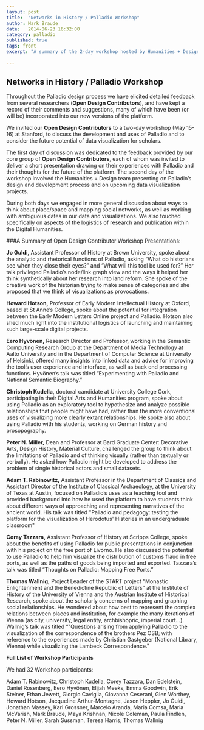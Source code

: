 ```yaml
---
layout: post
title:  "Networks in History / Palladio Workshop"
author: Mark Braude
date:   2014-06-23 16:32:00
category: palladio
published: true
tags: front
excerpt: "A summary of the 2-day workshop hosted by Humanities + Design at Stanford to discuss Palladio's design and development, and other issues in data visualization and the humanities.)"
 
---
```


## Networks in History / Palladio Workshop

Throughout the Palladio design process we have elicited detailed feedback from several researchers (**Open Design Contributors**), and have kept a record of their comments and suggestions, many of which have been (or will be) incorporated into our new versions of the platform.We invited our **Open Design Contributors** to a two-day workshop (May 15-16) at Stanford, to discuss the development and uses of Palladio and to consider the future potential of data visualization for scholars. The first day of discussion was dedicated to the feedback provided by our core group of **Open Design Contributors**, each of whom was invited to deliver a short presentation drawing on their experiences with Palladio and their thoughts for the future of the platform. The second day of the workshop involved the Humanities + Design team presenting on Palladio’s design and development process and on upcoming data visualization projects. During both days we engaged in more general discussion about ways to think about place/space and mapping social networks, as well as working with ambiguous dates in our data and visualizations. We also touched specifically on aspects of the logistics of research and publication within the Digital Humanities.###A Summary of Open Design Contributor Workshop Presentations: **Jo Guldi,** Assistant Professor of History at Brown University, spoke about the analytic and rhetorical functions of Palladio, asking “What do historians see when they close their eyes?” and “What will this tool be used for?” Her talk privileged Palladio’s node/link graph view and the ways it helped her think synthetically about her research into land reform. She spoke of the creative work of the historian trying to make sense of categories and she proposed that we think of visualizations as provocations. **Howard Hotson,** Professor of Early Modern Intellectual History at Oxford, based at St Anne’s College, spoke about the potential for integration between the Early Modern Letters Online project and Palladio. Hotson also shed much light into the institutional logistics of launching and maintaining such large-scale digital projects.**Eero Hyvönen,** Research Director and Professor, working in the Semantic Computing Research Group at the Department of Media Technology at Aalto University and in the Department of Computer Science at University of Helsinki, offered many insights into linked data and advice for improving the tool’s user experience and interface, as well as back end processing functions.  Hyvönen’s talk was titled “Experimenting with Palladio and National Semantic Biography.”**Christoph Kudella,** doctoral candidate at University College Cork, participating in their Digital Arts and Humanities program, spoke about using Palladio as an exploratory tool to hypothesize and analyze possible relationships that people might have had, rather than the more conventional uses of visualizing more clearly extant relationships. He spoke also about using Palladio with his students, working on German history and prosopography. **Peter N. Miller,** Dean and Professor at Bard Graduate Center: Decorative Arts, Design History, Material Culture, challenged the group to think about the limitations of Palladio and of thinking visually (rather than textually or verbally). He asked how Palladio might be developed to address the problem of single historical actors and small datasets.**Adam T. Rabinowitz,** Assistant Professor in the Department of Classics and Assistant Director of the Institute of Classical Archaeology, at the University of Texas at Austin, focused on Palladio’s uses as a teaching tool and provided background into how he used the platform to have students think about different ways of approaching and representing narratives of the ancient world. His talk was titled "Palladio and pedagogy: testing the platform for the visualization of Herodotus' Histories in an undergraduate classroom"**Corey Tazzara,** Assistant Professor of History at Scripps College, spoke about the benefits of using Palladio for public presentations in conjunction with his project on the free port of Livorno. He also discussed the potential to use Palladio to help him visualize the distribution of customs fraud in free ports, as well as the paths of goods being imported and exported. Tazzara’s talk was titled “Thoughts on Palladio: Mapping Free Ports.”**Thomas Wallnig,** Project Leader of the START project “Monastic Enlightenment and the Benedictine Republic of Letters” at the Institute of History of the University of Vienna and the Austrian Institute of Historical Research, spoke about the scholarly concerns of mapping and graphing social relationships. He wondered about how best to represent the complex relations between places and institution, for example the many iterations of Vienna (as city, university, legal entity, archbishopric, imperial court…). Wallnig’s talk was titled “"Questions arising from applying Palladio to the visualization of the correspondence of the brothers Pez OSB; with reference to the experiences made by Christian Gastgeber (National Library, Vienna) while visualizing the Lambeck Correspondence."**Full List of Workshop Participants**We had 32 Workshop participants:Adam T. Rabinowitz, Christoph Kudella, Corey Tazzara, Dan Edelstein, Daniel Rosenberg, Eero Hyvönen, Elijah Meeks, Emma Goodwin, Erik Steiner, Ethan Jewett, Giorgio Caviglia, Giovanna Ceserani, Glen Worthey, Howard Hotson, Jacqueline Arthur-Montagne, Jason Heppler, Jo Guldi, Jonathan Massey, Karl Grossner, Marcelo Aranda, Maria Comsa, Maria McVarish, Mark Braude, Maya Krishnan, Nicole Coleman, Paula Findlen, Peter N. Miller, Sarah Sussman, Teresa Harris, Thomas Wallnig